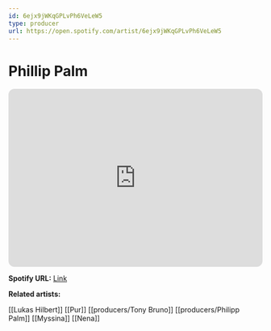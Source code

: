 ```yaml
---
id: 6ejx9jWKqGPLvPh6VeLeW5
type: producer
url: https://open.spotify.com/artist/6ejx9jWKqGPLvPh6VeLeW5
---
```

# Phillip Palm

<iframe style="border-radius:12px" src="https://open.spotify.com/embed/artist/6ejx9jWKqGPLvPh6VeLeW5" width="100%" height="352" frameBorder="0" allowfullscreen="" allow="autoplay; clipboard-write; encrypted-media; fullscreen; picture-in-picture" loading="lazy"></iframe>

**Spotify URL:** [Link](https://open.spotify.com/artist/6ejx9jWKqGPLvPh6VeLeW5)

**Related artists:**

[[Lukas Hilbert]]
[[Pur]]
[[producers/Tony Bruno]]
[[producers/Philipp Palm]]
[[Myssina]]
[[Nena]]
